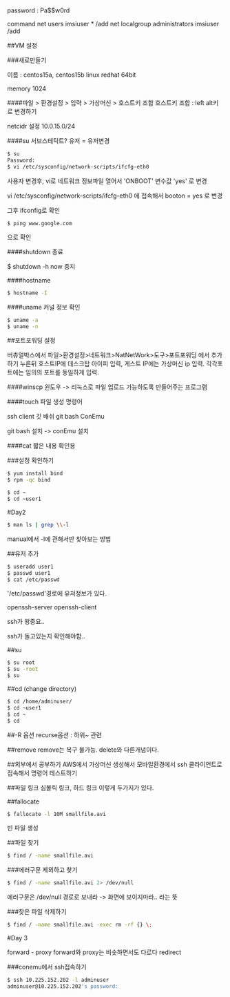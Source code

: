 #

password : Pa$$w0rd

command
net users imsiuser * /add
net localgroup administrators imsiuser /add


##VM 설정

###새로만들기

이름 : centos15a, centos15b
linux redhat 64bit

memory 1024


####파일 > 환경설정 > 입력 > 가상머신 > 호스트키 조합
호스트키 조합 : left alt키 로 변경하기

netcidr 설정
10.0.15.0/24


####su
서브스테틱트? 유저 = 유저변경

```bash
$ su
Password:
$ vi /etc/sysconfig/network-scripts/ifcfg-eth0
```
사용자 변경후, vi로 네트워크 정보파일 열어서 'ONBOOT' 변수값 'yes' 로 변경


vi /etc/sysconfig/network-scripts/ifcfg-eth0
에 접속해서
booton = yes 로 변경

그후 ifconfig로 확인
```
$ ping www.google.com
```
으로 확인





####shutdown
종료

$ shutdown -h now
중지

####hostname

``` bash
$ hostname -I
```



####uname
커널 정보 확인
```bash
$ uname -a
$ uname -n
```



##포트포워딩 설정

버츄얼박스에서
파일>환경설정>네트워크>NatNetWork>도구>포트포워딩
에서 추가하기 누른뒤
호스트IP에 데스크탑 아이피 입력, 게스트 IP에는 가상머신 ip 입력.
각각포트에는 임의의 포트를 동일하게 입력.



####winscp
윈도우 -> 리눅스로 파일 업로드 가능하도록 만들어주는 프로그램

####touch
파일 생성 명령어




ssh client
깃 배쉬
git bash
ConEmu



git bash 설치 -> conEmu 설치



####cat
짧은 내용 확인용



###설정 확인하기
```bash
$ yum install bind
$ rpm -qc bind
```



```bash
$ cd ~
$ cd ~user1
```




#Day2



```bash
$ man ls | grep \\-l
```
manual에서 -l에 관해서만 찾아보는 방법


##유저 추가
```bash
$ useradd user1
$ passwd user1
$ cat /etc/passwd
```

'/etc/passwd'경로에 유저정보가 있다.


openssh-server
openssh-client

ssh가 왕중요..

ssh가 돌고있는지 확인해야함..




##su
```bash
$ su root
$ su -root
$ su
```



##cd
(change directory)
```bash
$ cd /home/adminuser/
$ cd ~user1
$ cd ~
$ cd
```



##-R 옵션
recurse옵션 : 하위~ 관련



##remove
remove는 복구 불가능.
delete와 다른개념이다.




##외부에서 공부하기
AWS에서 가상머신 생성해서
모바일환경에서 ssh 클라이언트로 접속해서 명령어 테스트하기



##파일 링크
심볼릭 링크, 하드 링크 이렇게 두가지가 있다.


##fallocate
```bash
$ fallocate -l 10M smallfile.avi
```
빈 파일 생성





##파일 찾기
```bash
$ find / -name smallfile.avi
```

###에러구문 제외하고 찾기
```bash
$ find / -name smallfile.avi 2> /dev/null
```
에러구문은 /dev/null 경로로 보내라 -> 화면에 보이지마라.. 라는 뜻

###찾은 파일 삭제하기
```bash
$ find / -name smallfile.avi -exec rm -rf {} \;
```




#Day 3

forward - proxy
  forward와 proxy는 비슷하면서도 다르다
redirect


###conemu에서 ssh접속하기

```bash
$ ssh 10.225.152.202 -l adminuser
adminuser@10.225.152.202's password:
```

